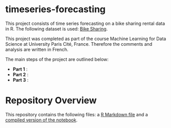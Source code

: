 # timeseries-forecasting

This project consists of time series forecasting on a bike sharing rental data in R. The following dataset is used: [Bike Sharing](https://archive.ics.uci.edu/dataset/275/bike+sharing+dataset).

This project was completed as part of the course Machine Learning for Data Science at University Paris Cité, France. Therefore the comments and analysis are written in French.

The main steps of the project are outlined below:

- **Part 1** : 
- **Part 2** : 
- **Part 3** : 

# Repository Overview
This repository contains the following files: a [R Markdown file](TimeseriesProject.Rmd) and a [compiled version of the notebook](TimeseriesProject.html).
